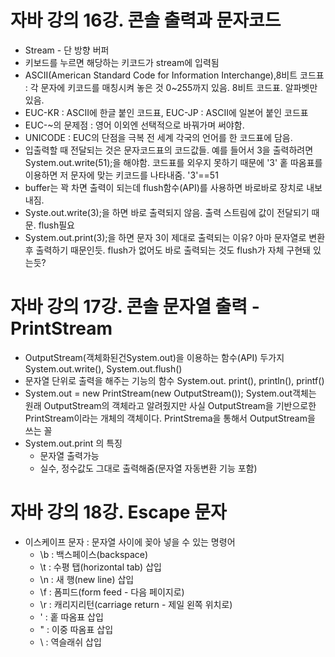 # 자바 강의 16강. 콘솔 출력과 문자코드
* Stream - 단 방향 버퍼
* 키보드를 누르면 해당하는 키코드가 stream에 입력됨
* ASCII(American Standard Code for Information Interchange),8비트 코드표 : 각 문자에 키코드를 매칭시켜 놓은 것 0~255까지 있음. 8비트 코드표. 알파벳만 있음.
* EUC-KR : ASCII에 한글 붙인 코드표,   EUC-JP : ASCII에 일본어 붙인 코드표
* EUC-~의 문제점 : 영어 이외엔 선택적으로 바꿔가며 써야함. 
* UNICODE : EUC의 단점을 극복 전 세계 각국의 언어를 한 코드표에 담음. 
* 입출력할 때 전달되는 것은 문자코드표의 코드값들. 예를 들어서 3을 출력하려면 System.out.write(51);을 해야함. 코드표를 외우지 못하기 때문에 '3' 홑 따옴표를 이용하면 저 문자에 맞는 키코드를 나타내줌.  '3'==51 
* buffer는 꽉 차면 출력이 되는데 flush함수(API)를 사용하면 바로바로 장치로 내보내짐.
* Syste.out.write(3);을 하면 바로 출력되지 않음. 출력 스트림에 값이 전달되기 때문. flush필요
* System.out.print(3);을 하면 문자 3이 제대로 출력되는 이유? 아마 문자열로 변환 후 출력하기 때문인듯. flush가 없어도 바로 출력되는 것도 flush가 자체 구현돼 있는듯?

# 자바 강의 17강. 콘솔 문자열 출력 - PrintStream
* OutputStream(객체화된건System.out)을 이용하는 함수(API) 두가지  System.out.write(), System.out.flush()
* 문자열 단위로 출력을 해주는 기능의 함수 System.out. print(), println(), printf()
* System.out = new PrintStream(new OutputStream());   System.out객체는 원래 OutputStream의 객체라고 알려줬지만 사실 OutputStream을 기반으로한 PrintStream이라는 개체의 객체이다. PrintStrema을 통해서 OutputStream을 쓰는 꼴
* System.out.print 의 특징
   * 문자열 출력가능
   * 실수, 정수값도 그대로 출력해줌(문자열 자동변환 기능 포함)

# 자바 강의 18강. Escape 문자
* 이스케이프 문자 : 문자열 사이에 꽂아 넣을 수 있는 명령어 
   * \b : 백스페이스(backspace)
   * \t : 수평 탭(horizontal tab) 삽입
   * \n : 새 행(new line) 삽입
   * \f : 폼피드(form feed - 다음 페이지로)
   * \r : 캐리지리턴(carriage return - 제일 왼쪽 위치로)
   * \' : 홑 따옴표 삽입
   * \" : 이중 따옴표 삽입
   * \\ : 역슬래쉬 삽입
